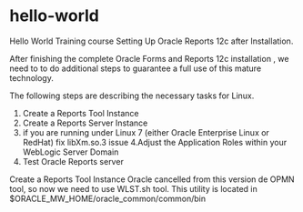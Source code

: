 # hello-world
Hello World Training course
Setting Up Oracle Reports 12c after Installation.

After finishing the complete Oracle Forms and Reports 12c installation , we need to to do additional steps to guarantee a full use of this mature technology.

The following  steps are describing the necessary tasks for Linux.

1. Create a Reports Tool Instance
2. Create a Reports Server Instance
3. if you are running under Linux 7 (either Oracle Enterprise Linux or RedHat) fix libXm.so.3 issue
4.Adjust the Application Roles within your WebLogic Server Domain
5. Test Oracle Reports server

Create a Reports Tool Instance
Oracle cancelled from this version de OPMN tool, so now we need to use WLST.sh tool.
This utility is located in $ORACLE_MW_HOME/oracle_common/common/bin
